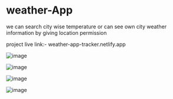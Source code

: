 # weather-App
we can search city wise temperature or can see own city weather information by giving location permission  

project live link:- weather-app-tracker.netlify.app



![image](https://github.com/abhi98chaubey/weather-App/assets/90348147/9dfbe857-cf3d-4f3d-a3e9-bd1b3f0f4019)

![image](https://github.com/abhi98chaubey/weather-App/assets/90348147/c78584af-04d1-4cc3-8783-3407803b6a23)

![image](https://github.com/abhi98chaubey/weather-App/assets/90348147/9058ea7a-ad84-4d69-b6ee-4903c8a760f4)

![image](https://github.com/abhi98chaubey/weather-App/assets/90348147/5a1967e5-d343-4fa7-8a4a-8e20776b791e)
